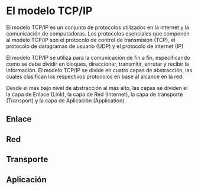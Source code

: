 # El modelo TCP/IP

El modelo TCP/IP es un conjunto de protocolos utilizados en la internet y la
comunicación de computadoras. Los protocolos esenciales que componen al modelo
TCP/IP son el protocolo de control de transmisión (TCP), el protocolo de
datagramas de usuario (UDP) y el protocolo de internet (IP)

El modelo TCP/IP se utiliza para la comunicación de fin a fin, especificando
como se debe dividir en bloques, direccionar, transmitir, enrutar y recibir la
información. El modelo TCP/IP se divide en cuatro capas de abstracción, las
cuales clasifican los respectivos protocolos en base al alcance en la red.

Desde el más bajo nivel de abstracción al más alto, las capas se dividen el la
capa de Enlace (Link), la capa de Red (Internet), la capa de transporte
(Transport) y la capa de Aplicación (Application).

## Enlace

## Red

## Transporte

## Aplicación

